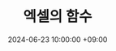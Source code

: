 ---
title: "엑셀의 함수"
date: 2024-06-23 10:00:00 +09:00 
# last_modified_at:
categories: [패스트캠퍼스, 데이터분석]
tags: [Excel, 엑셀 함수]
---